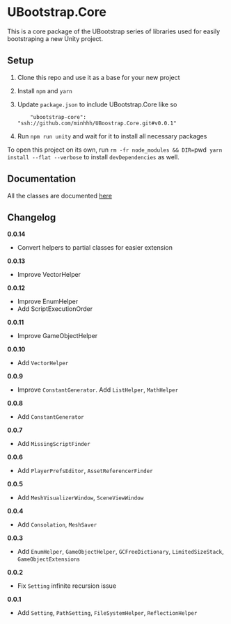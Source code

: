 # UBootstrap.Core

This is a core package of the UBootstrap series of libraries used for easily bootstraping a new Unity project.

## Setup

1. Clone this repo and use it as a base for your new project
2. Install `npm` and `yarn`
3. Update `package.json` to include UBootstrap.Core like so

    ```
        "ubootstrap-core": "ssh://github.com/minhhh/UBoostrap.Core.git#v0.0.1"
    ```
4. Run `npm run unity` and wait for it to install all necessary packages


To open this project on its own, run `rm -fr node_modules && DIR=`pwd` yarn install --flat --verbose` to install `devDependencies` as well.

## Documentation

All the classes are documented [here](https://github.com/minhhh/UBootstrap.Core/blob/master/docs.md)

## Changelog

**0.0.14**

* Convert helpers to partial classes for easier extension

**0.0.13**

* Improve VectorHelper

**0.0.12**

* Improve EnumHelper
* Add ScriptExecutionOrder

**0.0.11**

* Improve GameObjectHelper

**0.0.10**

* Add `VectorHelper`

**0.0.9**

* Improve `ConstantGenerator`. Add `ListHelper`, `MathHelper`

**0.0.8**

* Add `ConstantGenerator`

**0.0.7**

* Add `MissingScriptFinder`

**0.0.6**

* Add `PlayerPrefsEditor`, `AssetReferencerFinder`

**0.0.5**

* Add `MeshVisualizerWindow`, `SceneViewWindow`

**0.0.4**

* Add `Consolation`, `MeshSaver`

**0.0.3**

* Add `EnumHelper`, `GameObjectHelper`, `GCFreeDictionary`, `LimitedSizeStack`, `GameObjectExtensions`

**0.0.2**

* Fix `Setting` infinite recursion issue

**0.0.1**

* Add `Setting`, `PathSetting`, `FileSystemHelper`, `ReflectionHelper`

<br/>
